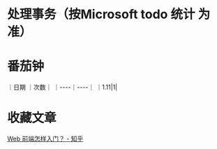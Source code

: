# 处理事务（按Microsoft todo 统计 为准）

# 番茄钟 

｜日期 ｜次数｜
｜----｜----｜
｜1.11|1|

# 收藏文章
[Web 前端怎样入门？ - 知乎](https://www.zhihu.com/question/32314049/answer/100898227)